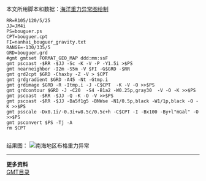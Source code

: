  本文所用脚本和数据：[海洋重力异常图绘制](https://github.com/zhongpenggeo/GMT_demo/tree/master/gravity)
```
RR=R105/120/5/25
JJ=JM4i
PS=bouguer.ps
CPT=bouguer.cpt
FI=nanhai_bouguer_gravity.txt
RANGE=-130/335/5
GRD=bouguer.grd
#gmt gmtset FORMAT_GEO_MAP ddd:mm:ssF
gmt pscoast -$RR -$JJ -Sc -K -V -P -Y1.5i >$PS
gmt nearneighbor -I2m -S5m -V $FI -G$GRD -$RR
gmt grd2cpt $GRD -Chaxby -Z -V > $CPT
gmt grdgradient $GRD -A45 -Nt -Gtmp.i
gmt grdimage $GRD -R -Itmp.i -J -C$CPT  -K -V -O >>$PS
gmt grdcontour $GRD -J -C20  -S4 -B1a2 -W0.25p,gray30  -V -O -K >>$PS
gmt pscoast -$RR -$JJ -Q -K -O -V >>$PS
gmt pscoast -$RR -$JJ -Ba5f1g5 -BNWse -N1/0.5p,black -W1/1p,black -O -K >>$PS
gmt psscale -Dx0.1i/-0.3i+w8.5c/0.5c+h -C$CPT -I -Bx100 -By+l"mGal" -O >>$PS
gmt psconvert $PS -Tj -A
rm $CPT 


```
结果图：
![南海地区布格重力异常](https://upload-images.jianshu.io/upload_images/7955445-acd92619c76216a9.png?imageMogr2/auto-orient/strip%7CimageView2/2/w/240)

---

**更多资料**  
[GMT目录](https://www.jianshu.com/p/321f67983c42)
